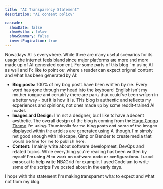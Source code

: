 ```yaml
---
title: "AI Transparency Statement"
description: "AI content policy"

cascade:
  showDate: false
  showAuthor: false
  showSummary: false
  invertPagination: true
---
```


Nowadays AI is everywhere. While there are many useful scenarios for its usage the internet feels bland since major platforms are more and more made up of AI-generated content. For some parts of this blog I'm using AI as well and I'd like to point out where a reader can expect original content and what has been generated by AI:

* **Blog posts:** 100% of my blog posts have been written by me. Every word has gone through my head into the keyboard. English isn't my mother tongue and certainly there are parts that could've been written in a better way - but it is how it is. This blog is authentic and reflects my experiences and opinions, not ones made up by some reddit-trained AI model.
* **Images and Design:** I'm not a designer, but I like to have a decent aesthetic. The overall design of the blog is coming from the [Hugo Congo Theme](https://github.com/jpanther/congo) I'm using. Thumbnails for the blog posts and some of the images displayed within the articles are generated using AI though. I'm simply not good enough with Inkscape, Gimp or Blender to create media that would be fine for me to publish here.
* **Content:** I mainly write about software development, DevOps and related topics. While everything you're reading has been written by myself I'm using AI to work on software code or configurations. I used cursor.ai to help write NBAGrid for example. I used Codeium to write some of the scripts I've posted about in the early days.

I hope with this statement I'm making transparent what to expect and what not from my blog.